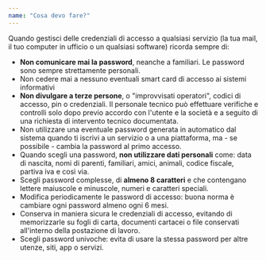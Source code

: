```yaml
---
name: "Cosa devo fare?"
---
```


Quando gestisci delle credenziali di accesso a qualsiasi servizio (la tua mail, il tuo computer in ufficio o un qualsiasi software) ricorda sempre di:

- **Non comunicare mai la password**, neanche a familiari. Le password sono sempre strettamente personali. 
- Non cedere mai a nessuno eventuali smart card di accesso ai sistemi informativi 
- **Non divulgare a terze persone**, o "improvvisati operatori", codici di accesso, pin o credenziali. Il personale tecnico può effettuare verifiche e controlli solo dopo previo accordo con l'utente e la società e a seguito di una richiesta di intervento tecnico documentata.
- Non utilizzare una eventuale password generata in automatico dal sistema quando ti iscrivi a un servizio o a una piattaforma, ma - se possibile - cambia la password al primo accesso.
- Quando scegli una password, **non utilizzare dati personali** come: data di nascita, nomi di parenti, familiari, amici, animali, codice fiscale, partiva iva e così via.
- Scegli password complesse, di **almeno 8 caratteri** e che contengano lettere maiuscole e minuscole, numeri e caratteri speciali. 
- Modifica periodicamente le password di accesso: buona norma è cambiare ogni password almeno ogni 6 mesi.
- Conserva in maniera sicura le credenziali di accesso, evitando di memorizzarle su fogli di carta, documenti cartacei o file conservati all'interno della postazione di lavoro.
- Scegli password univoche: evita di usare la stessa password per altre utenze, siti, app o servizi.